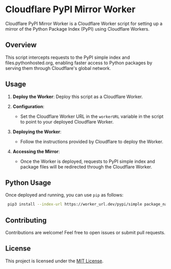 # Cloudflare PyPI Mirror Worker

Cloudflare PyPI Mirror Worker is a Cloudflare Worker script for setting up a mirror of the Python Package Index (PyPI) using Cloudflare Workers.

## Overview

This script intercepts requests to the PyPI simple index and files.pythonhosted.org, enabling faster access to Python packages by serving them through Cloudflare's global network.

## Usage

1. **Deploy the Worker**: Deploy this script as a Cloudflare Worker.

2. **Configuration**:
   - Set the Cloudflare Worker URL in the `workerURL` variable in the script to point to your deployed Cloudflare Worker.

3. **Deploying the Worker**:
   - Follow the instructions provided by Cloudflare to deploy the Worker.

4. **Accessing the Mirror**:
   - Once the Worker is deployed, requests to PyPI simple index and package files will be redirected through the Cloudflare Worker.


## Python Usage
Once deployed and running, you can use `pip` as follows:

```bash
 pip3 install --index-url https://worker_url.dev/pypi/simple package_name
```

## Contributing

Contributions are welcome! Feel free to open issues or submit pull requests.

## License

This project is licensed under the [MIT License](LICENSE).
